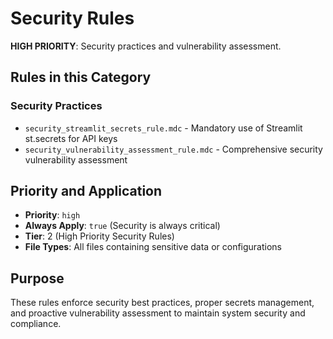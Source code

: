 # Security Rules

**HIGH PRIORITY**: Security practices and vulnerability assessment.

## Rules in this Category

### **Security Practices**
- `security_streamlit_secrets_rule.mdc` - Mandatory use of Streamlit st.secrets for API keys
- `security_vulnerability_assessment_rule.mdc` - Comprehensive security vulnerability assessment

## Priority and Application

- **Priority**: `high`
- **Always Apply**: `true` (Security is always critical)
- **Tier**: 2 (High Priority Security Rules)
- **File Types**: All files containing sensitive data or configurations

## Purpose

These rules enforce security best practices, proper secrets management, and proactive vulnerability assessment to maintain system security and compliance.
